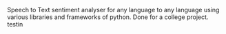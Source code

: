 Speech to Text sentiment analyser for any language to any language using various libraries and frameworks of python. 
Done for a college project. 
testin